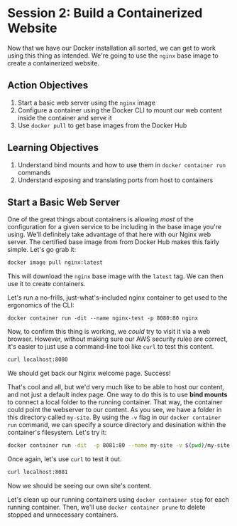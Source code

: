 # Session 2: Build a Containerized Website

Now that we have our Docker installation all sorted, we can get to work using this thing as intended. We're going to use the `nginx` base image to create a containerized website. 

## Action Objectives

1. Start a basic web server using the `nginx` image
2. Configure a container using the Docker CLI to mount our web content inside the container and serve it
3. Use `docker pull` to get base images from the Docker Hub

## Learning Objectives

1. Understand bind mounts and how to use them in `docker container run` commands
2. Understand exposing and translating ports from host to containers

## Start a Basic Web Server

One of the great things about containers is allowing _most_ of the configuration for a given service to be including in the base image you're using. We'll definitely take advantage of that here with our Nginx web server. The certified base image from from Docker Hub makes this fairly simple. Let's go grab it:

```bash
docker image pull nginx:latest
```

This will download the `nginx` base image with the `latest` tag. We can then use it to create containers.

Let's run a no-frills, just-what's-included nginx container to get used to the ergonomics of the CLI:

```
docker container run -dit --name nginx-test -p 8080:80 nginx
```

Now, to confirm this thing is working, we _could_ try to visit it via a web browser. However, without making sure our AWS security rules are correct, it's easier to just use a command-line tool like `curl` to test this content.

```bash
curl localhost:8080
```

We should get back our Nginx welcome page. Success! 

That's cool and all, but we'd very much like to be able to host our content, and not just a default index page. One way to do this is to use **bind mounts** to connect a local folder to the running container. That way, the container could point the webserver to our content. As you see, we have a folder in this directory called `my-site`. By using the `-v` flag in our `docker container run` command, we can specify a source directory and desination within the container's filesystem. Let's try it:

```bash
docker container run -dit  -p 8081:80 --name my-site -v $(pwd)/my-site:/usr/share/nginx/html nginx
```

Once again, let's use `curl` to test it out.

```bash
curl localhost:8081
```

Now we should be seeing our own site's content.

Let's clean up our running containers using `docker container stop` for each running container. Then, we'll use `docker container prune` to delete stopped and unnecessary containers.
